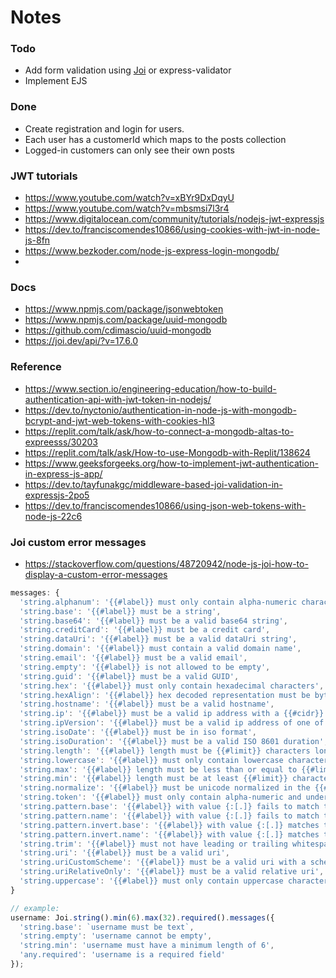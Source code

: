 # Notes

### Todo
- Add form validation using [Joi](https://joi.dev/api/?v=17.6.0) or express-validator
- Implement EJS

### Done
- Create registration and login for users.
- Each user has a customerId which maps to the posts collection
- Logged-in customers can only see their own posts

### JWT tutorials
- https://www.youtube.com/watch?v=xBYr9DxDqyU
- https://www.youtube.com/watch?v=mbsmsi7l3r4
- https://www.digitalocean.com/community/tutorials/nodejs-jwt-expressjs
- https://dev.to/franciscomendes10866/using-cookies-with-jwt-in-node-js-8fn
- https://www.bezkoder.com/node-js-express-login-mongodb/
- 
### Docs
- https://www.npmjs.com/package/jsonwebtoken
- https://www.npmjs.com/package/uuid-mongodb 
- https://github.com/cdimascio/uuid-mongodb
- https://joi.dev/api/?v=17.6.0
  
### Reference
- https://www.section.io/engineering-education/how-to-build-authentication-api-with-jwt-token-in-nodejs/
- https://dev.to/nyctonio/authentication-in-node-js-with-mongodb-bcrypt-and-jwt-web-tokens-with-cookies-hl3
- https://replit.com/talk/ask/how-to-connect-a-mongodb-altas-to-expreesss/30203
- https://replit.com/talk/ask/How-to-use-Mongodb-with-Replit/138624
- https://www.geeksforgeeks.org/how-to-implement-jwt-authentication-in-express-js-app/
- https://dev.to/tayfunakgc/middleware-based-joi-validation-in-expressjs-2po5
- https://dev.to/franciscomendes10866/using-json-web-tokens-with-node-js-22c6

### Joi custom error messages
- https://stackoverflow.com/questions/48720942/node-js-joi-how-to-display-a-custom-error-messages

```js
messages: {
  'string.alphanum': '{{#label}} must only contain alpha-numeric characters',
  'string.base': '{{#label}} must be a string',
  'string.base64': '{{#label}} must be a valid base64 string',
  'string.creditCard': '{{#label}} must be a credit card',
  'string.dataUri': '{{#label}} must be a valid dataUri string',
  'string.domain': '{{#label}} must contain a valid domain name',
  'string.email': '{{#label}} must be a valid email',
  'string.empty': '{{#label}} is not allowed to be empty',
  'string.guid': '{{#label}} must be a valid GUID',
  'string.hex': '{{#label}} must only contain hexadecimal characters',
  'string.hexAlign': '{{#label}} hex decoded representation must be byte aligned',
  'string.hostname': '{{#label}} must be a valid hostname',
  'string.ip': '{{#label}} must be a valid ip address with a {{#cidr}} CIDR',
  'string.ipVersion': '{{#label}} must be a valid ip address of one of the following versions {{#version}} with a {{#cidr}} CIDR',
  'string.isoDate': '{{#label}} must be in iso format',
  'string.isoDuration': '{{#label}} must be a valid ISO 8601 duration',
  'string.length': '{{#label}} length must be {{#limit}} characters long',
  'string.lowercase': '{{#label}} must only contain lowercase characters',
  'string.max': '{{#label}} length must be less than or equal to {{#limit}} characters long',
  'string.min': '{{#label}} length must be at least {{#limit}} characters long',
  'string.normalize': '{{#label}} must be unicode normalized in the {{#form}} form',
  'string.token': '{{#label}} must only contain alpha-numeric and underscore characters',
  'string.pattern.base': '{{#label}} with value {:[.]} fails to match the required pattern: {{#regex}}',
  'string.pattern.name': '{{#label}} with value {:[.]} fails to match the {{#name}} pattern',
  'string.pattern.invert.base': '{{#label}} with value {:[.]} matches the inverted pattern: {{#regex}}',
  'string.pattern.invert.name': '{{#label}} with value {:[.]} matches the inverted {{#name}} pattern',
  'string.trim': '{{#label}} must not have leading or trailing whitespace',
  'string.uri': '{{#label}} must be a valid uri',
  'string.uriCustomScheme': '{{#label}} must be a valid uri with a scheme matching the {{#scheme}} pattern',
  'string.uriRelativeOnly': '{{#label}} must be a valid relative uri',
  'string.uppercase': '{{#label}} must only contain uppercase characters'
}

// example:
username: Joi.string().min(6).max(32).required().messages({
  'string.base': `username must be text`,
  'string.empty': 'username cannot be empty',
  'string.min': 'username must have a minimum length of 6',
  'any.required': 'username is a required field'
});
```
